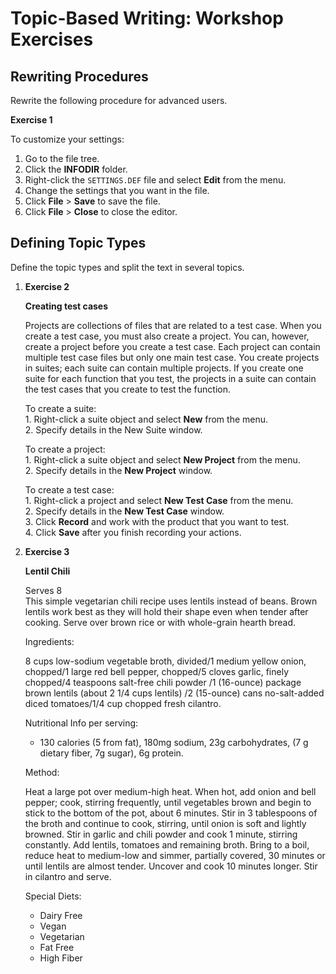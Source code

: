 # Topic-Based Writing: Workshop Exercises 

## Rewriting Procedures

Rewrite the following procedure for advanced users.

**Exercise 1**

To customize your settings:

1. Go to the file tree.
2. Click the **INFODIR** folder.
3. Right-click the `SETTINGS.DEF` file and select **Edit** from the menu.
4. Change the settings that you want in the file.
5. Click **File** > **Save** to save the file.
6. Click **File** > **Close** to close the editor.

## Defining Topic Types

Define the topic types and split the text in several topics.

1. **Exercise 2**               

	**Creating test cases**               
	
	Projects are collections of files that are related to a test case. When you create a test case, you must also create a project. You can, however, create a project before you create a test case. Each project can contain multiple test case files but only one main test case. You create projects in suites; each suite can contain multiple projects. If you create one suite for each function that you test, the projects in a suite can contain the test cases that you create to test the function.            
	
	To create a suite:              
		1. Right-click a suite object and select **New** from the menu.             
		2. Specify details in the New Suite window.            
	
	To create a project:              
		1. Right-click a suite object and select **New Project** from the menu.              
		2. Specify details in the **New Project** window.            
	
	To create a test case:              
		1. Right-click a project and select **New Test Case** from the menu.              
		2. Specify details in the **New Test Case** window.            
		3. Click **Record** and work with the product that you want to test.               
		4. Click **Save** after you finish recording your actions.              

1. **Exercise 3**               

	**Lentil Chili**   
	
	Serves 8    
	This simple vegetarian chili recipe uses lentils instead of beans. Brown lentils work best as they will hold their shape even when tender after cooking. Serve over brown rice or with whole-grain hearth bread.     
	
	Ingredients:           
	
	8 cups low-sodium vegetable broth, divided/1 medium yellow onion, chopped/1 large red bell pepper, chopped/5 cloves garlic, finely chopped/4 teaspoons salt-free chili powder /1 (16-ounce) package brown lentils (about 2 1/4 cups lentils) /2 (15-ounce) cans no-salt-added diced tomatoes/1/4 cup chopped fresh cilantro.       
	
	Nutritional Info per serving:            
	
	* 130 calories (5 from fat), 180mg sodium, 23g carbohydrates, (7 g dietary fiber, 7g sugar), 6g protein.      
	
	Method:          

	Heat a large pot over medium-high heat. When hot, add onion and bell pepper; cook, stirring frequently, until vegetables brown and begin to stick to the bottom of the pot, about 6 minutes. Stir in 3 tablespoons of the broth and continue to cook, stirring, until onion is soft and lightly browned. Stir in garlic and chili powder and cook 1 minute, stirring constantly. Add lentils, tomatoes and remaining broth. Bring to a boil, reduce heat to medium-low and simmer, partially covered, 30 minutes or until lentils are almost tender. Uncover and cook 10 minutes longer. Stir in cilantro and serve.              
	
	Special Diets:                
	* Dairy Free       
	* Vegan            
	* Vegetarian          
	* Fat Free     
	* High Fiber   
